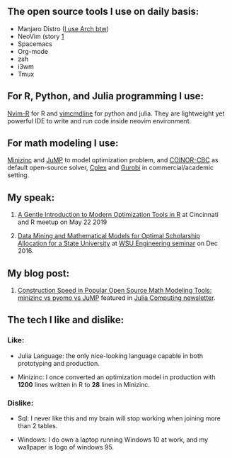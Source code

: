 ## The open source tools I use on daily basis:
* Manjaro Distro ([I use Arch btw](https://www.redbubble.com/people/rodebubbel/works/31716594-i-use-arch?p=sticker))
* NeoVim (story [1](https://bit.ly/2MQSAh3)
* Spacemacs
* Org-mode
* zsh
* i3wm
* Tmux

## For R, Python, and Julia programming I use:
[Nvim-R](https://github.com/jalvesaq/Nvim-R) for R and
[vimcmdline](https://github.com/jalvesaq/vimcmdline) for python and julia.
They are lightweight yet powerful IDE to write and run code inside neovim
environment.  

## For math modeling I use:
[Minizinc](https://github.com/MiniZinc) and [JuMP](https://github.com/JuliaOpt/JuMP.jl) to model
optimization problem, and [COINOR-CBC](https://github.com/coin-or/Cbc) as
default open-source solver, [Cplex](https://www.ibm.com/analytics/cplex-optimizer) and [Gurobi](https://www.gurobi.com/) in commercial/academic setting.


## My speak:
1. [A Gentle Introduction to Modern Optimization Tools in R](https://github.com/shuaiwang88/intro_optimization_CinDay_R_meetup_May_22_2019/blob/master/Gental_Intro_Optimization_R.pdf)
at Cincinnati and R meetup on May 22 2019

2. [Data Mining and Mathematical Models for Optimal Scholarship Allocation for a State University](https://github.com/shuaiwang88/dissertation/blob/master/Seminar_Presentation.pdf)
at [WSU Engineering seminar](https://josephcslater.github.io/josephcslater/classes/speakers/Wang.html) on Dec 2016.

## My blog post:
1. [Construction Speed in Popular Open Source Math Modeling Tools: minizinc vs
   pyomo vs JuMP](https://bit.ly/30Np80u) featured in [Julia Computing newsletter](https://juliacomputing.com/blog/2019/10/03/october-newsletter.html).  


## The tech I like and dislike:
### Like:
* Julia Language: the only nice-looking language capable in both prototyping and production.

* Minizinc: I once converted an optimization model in production with **1200** lines written in R to **28** lines in Minizinc.

### Dislike:
* Sql: I never like this and my brain will stop working when joining more than 2 tables.

* Windows: I do own a laptop running Windows 10 at work, and my wallpaper is logo of windows 95.
